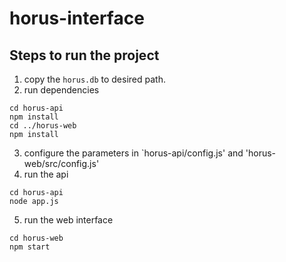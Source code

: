 # horus-interface
## Steps to run the project
1. copy the `horus.db` to desired path.
2. run dependencies 
```
cd horus-api
npm install
cd ../horus-web
npm install
```
3. configure the parameters in `horus-api/config.js' and 'horus-web/src/config.js'
4. run the api
```
cd horus-api
node app.js
```
5. run the web interface
```
cd horus-web
npm start
```
